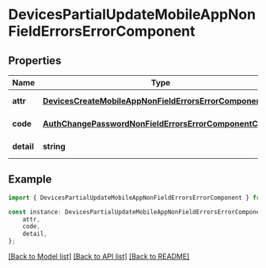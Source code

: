 # DevicesPartialUpdateMobileAppNonFieldErrorsErrorComponent


## Properties

Name | Type | Description | Notes
------------ | ------------- | ------------- | -------------
**attr** | [**DevicesCreateMobileAppNonFieldErrorsErrorComponentAttr**](DevicesCreateMobileAppNonFieldErrorsErrorComponentAttr.md) |  | [default to undefined]
**code** | [**AuthChangePasswordNonFieldErrorsErrorComponentCode**](AuthChangePasswordNonFieldErrorsErrorComponentCode.md) |  | [default to undefined]
**detail** | **string** |  | [default to undefined]

## Example

```typescript
import { DevicesPartialUpdateMobileAppNonFieldErrorsErrorComponent } from 'mosquito-alert';

const instance: DevicesPartialUpdateMobileAppNonFieldErrorsErrorComponent = {
    attr,
    code,
    detail,
};
```

[[Back to Model list]](../README.md#documentation-for-models) [[Back to API list]](../README.md#documentation-for-api-endpoints) [[Back to README]](../README.md)
